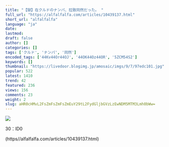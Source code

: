 ```yaml
---
title: "【獄】在クルドのナンパ、拉致同然だった。 "
full_url: "https://alfalfalfa.com/articles/10439137.html"
short_url: "alfalfalfa"
language: "ja"
date: 
lastmod: 
draft: false
author: []
categories: []
tags: ['クルド', 'ナンパ', '同然']
encoded_tags: ['44Kv44Or44OJ', '44OK44Oz44OR', '5ZCM54S2']
keywords: []
thumbnail: "https://livedoor.blogimg.jp/amosaic/imgs/9/7/97edc101.jpg"
popular: 522
latest: 1410
trend: 42
featured: 236
views: 156
comments: 23
weight: 2
slug: aHR0cHMvL2FsZmFsZmFsZmEuY29tL2FydGljbGVzLzEwNDM5MTM3Lmh0bWw=
---
```


![](https://livedoor.blogimg.jp/amosaic/imgs/9/7/97edc101.jpg)

30：ID0

(https//alfalfalfa.com/articles/10439137.html)
